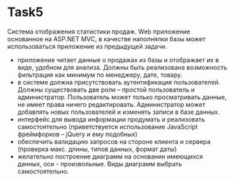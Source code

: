 # Task5

Система отображения статистики продаж. Web приложение основанное на ASP.NET MVC, в качестве наполнялки базы может использоваться приложение из предыдущей задачи.

- приложение читает данные о продажах из базы и отображает их в виде, удобном для анализа. Должны быть реализована возможность фильтрация как минимум по менеджеру, дате, товару. 
- в системе должна присутствовать аутентификация пользователей. Должны существовать две роли – простой пользователь и администратор. Пользователь может только просматривать данные, не имеет права ничего редактировать. Администратор может добавлять новых пользователей и изменять записи в базе данных. 
- интерфейс для вывода информации продумать и реализовать самостоятельно (приветствуется использование JavaScript фреймфорков – jQuery и ему подобных)
- обеспечить валидацию запросов на стороне клиента и сервера (проверка макс. длины, типов данных, формат даты)
- желательно построение диаграмм на основании имеющихся данных, оси - произвольные. Виды диаграмм выбрать самостоятельно.
